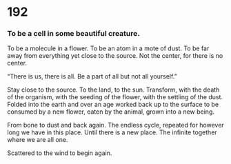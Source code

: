 # 192

### To be a cell in some beautiful creature.

To be a molecule in a flower. To be an atom in a mote of dust. To be far away from everything yet close to the source. Not the center, for there is no center. 

“There is us, there is all. Be a part of all but not all yourself.”

Stay close to the source. To the land, to the sun. Transform, with the death of the organism, with the seeding of the flower, with the settling of the dust. Folded into the earth and over an age worked back up to the surface to be consumed by a new flower, eaten by the animal, grown into a new being.

From bone to dust and back again. The endless cycle, repeated for however long we have in this place. Until there is a new place. The infinite together where we are all one.

Scattered to the wind to begin again. 